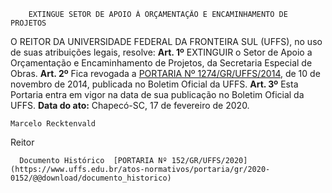         EXTINGUE SETOR DE APOIO À ORÇAMENTAÇÃO E ENCAMINHAMENTO DE PROJETOS  

 O REITOR DA UNIVERSIDADE FEDERAL DA FRONTEIRA SUL (UFFS), no uso de suas atribuições legais, resolve:   **Art. 1º**  EXTINGUIR o Setor de Apoio a Orçamentação e Encaminhamento de Projetos, da Secretaria Especial de Obras.   **Art. 2º**  Fica revogada a [PORTARIA Nº 1274/GR/UFFS/2014](https://www.uffs.edu.br/atos-normativos/portaria/gr/2014-1274), de 10 de novembro de 2014, publicada no Boletim Oficial da UFFS.   **Art. 3º**  Esta Portaria entra em vigor na data de sua publicação no Boletim Oficial da UFFS.        **Data do ato:** Chapecó-SC, 17 de fevereiro de 2020.   
 

    Marcelo Recktenvald   
 Reitor 

      Documento Histórico  [PORTARIA Nº 152/GR/UFFS/2020](https://www.uffs.edu.br/atos-normativos/portaria/gr/2020-0152/@@download/documento_historico)     
      